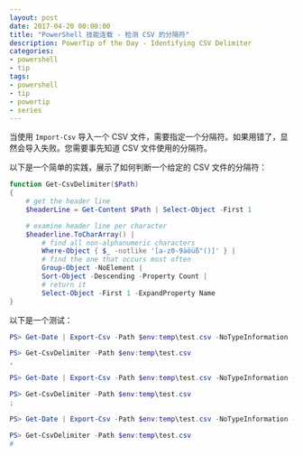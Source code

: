 ```yaml
---
layout: post
date: 2017-04-20 00:00:00
title: "PowerShell 技能连载 - 检测 CSV 的分隔符"
description: PowerTip of the Day - Identifying CSV Delimiter
categories:
- powershell
- tip
tags:
- powershell
- tip
- powertip
- series
---
```

当使用 `Import-Csv` 导入一个 CSV 文件，需要指定一个分隔符。如果用错了，显然会导入失败。您需要事先知道 CSV 文件使用的分隔符。

以下是一个简单的实践，展示了如何判断一个给定的 CSV 文件的分隔符：

```powershell
function Get-CsvDelimiter($Path)
{
    # get the header line
    $headerLine = Get-Content $Path | Select-Object -First 1

    # examine header line per character
    $headerline.ToCharArray() |
        # find all non-alphanumeric characters
        Where-Object { $_ -notlike '[a-z0-9äöüß"()]' } |
        # find the one that occurs most often
        Group-Object -NoElement |
        Sort-Object -Descending -Property Count |
        # return it
        Select-Object -First 1 -ExpandProperty Name
}
```

以下是一个测试：

```powershell
PS> Get-Date | Export-Csv -Path $env:temp\test.csv -NoTypeInformation

PS> Get-CsvDelimiter -Path $env:temp\test.csv
,

PS> Get-Date | Export-Csv -Path $env:temp\test.csv -NoTypeInformation -UseCulture

PS> Get-CsvDelimiter -Path $env:temp\test.csv
;

PS> Get-Date | Export-Csv -Path $env:temp\test.csv -NoTypeInformation -Delimiter '#'

PS> Get-CsvDelimiter -Path $env:temp\test.csv
#
```

<!--本文国际来源：[Identifying CSV Delimiter](http://community.idera.com/powershell/powertips/b/tips/posts/identifying-csv-delimiter)-->
